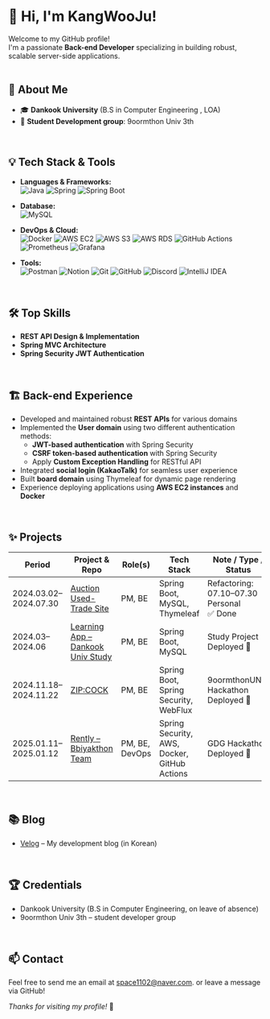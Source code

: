 # 👋 Hi, I'm KangWooJu!

Welcome to my GitHub profile!  
I'm a passionate **Back-end Developer** specializing in building robust, scalable server-side applications.
<br><br>



## 🚀 About Me

- 🎓 **Dankook University** (B.S in Computer Engineering , LOA)
- 🎯 **Student Development group**: 9oormthon Univ 3th
<br>



## 💡 Tech Stack & Tools

- **Languages & Frameworks:**  
  ![Java](https://img.shields.io/badge/Java-007396?style=flat&logo=java&logoColor=white)
  ![Spring](https://img.shields.io/badge/Spring-6DB33F?style=flat&logo=spring&logoColor=white)
  ![Spring Boot](https://img.shields.io/badge/SpringBoot-6DB33F?style=flat&logo=springboot&logoColor=white)
- **Database:**  
  ![MySQL](https://img.shields.io/badge/MySQL-4479A1?style=flat&logo=mysql&logoColor=white)
- **DevOps & Cloud:**  
  ![Docker](https://img.shields.io/badge/Docker-2496ED?style=flat&logo=docker&logoColor=white)
  ![AWS EC2](https://img.shields.io/badge/AWS%20EC2-FF9900?style=flat&logo=amazon-ec2&logoColor=white)
  ![AWS S3](https://img.shields.io/badge/AWS%20S3-569A31?style=flat&logo=amazon-s3&logoColor=white)
  ![AWS RDS](https://img.shields.io/badge/AWS%20RDS-527FFF?style=flat&logo=amazon-rds&logoColor=white)
  ![GitHub Actions](https://img.shields.io/badge/GitHub%20Actions-2088FF?style=flat&logo=githubactions&logoColor=white)
  ![Prometheus](https://img.shields.io/badge/Prometheus-E6522C?style=flat&logo=prometheus&logoColor=white)
  ![Grafana](https://img.shields.io/badge/Grafana-F46800?style=flat&logo=grafana&logoColor=white)
- **Tools:**  
  ![Postman](https://img.shields.io/badge/Postman-FF6C37?style=flat&logo=postman&logoColor=white)
  ![Notion](https://img.shields.io/badge/Notion-000000?style=flat&logo=notion&logoColor=white)
  ![Git](https://img.shields.io/badge/Git-F05032?style=flat&logo=git&logoColor=white)
  ![GitHub](https://img.shields.io/badge/GitHub-181717?style=flat&logo=github&logoColor=white)
  ![Discord](https://img.shields.io/badge/Discord-5865F2?style=flat&logo=discord&logoColor=white)
  ![IntelliJ IDEA](https://img.shields.io/badge/IntelliJ%20IDEA-000000?style=flat&logo=intellijidea&logoColor=white)

  <br>



## 🛠️ Top Skills

- **REST API Design & Implementation**
- **Spring MVC Architecture**
- **Spring Security JWT Authentication**


<br>



## 🏗️ Back-end Experience

- Developed and maintained robust **REST APIs** for various domains
- Implemented the **User domain** using two different authentication methods:
  - **JWT-based authentication** with Spring Security
  - **CSRF token-based authentication** with Spring Security
  - Apply **Custom Exception Handling** for RESTful API
- Integrated **social login (KakaoTalk)** for seamless user experience
- Built **board domain** using Thymeleaf for dynamic page rendering
- Experience deploying applications using **AWS EC2 instances** and **Docker**

<br>



## ✨ Projects

| Period                | Project & Repo                                                                                              | Role(s)           | Tech Stack                                  | Note / Type / Status       |
|-----------------------|-------------------------------------------------------------------------------------------------------------|-------------------|----------------------------------------------|----------------------------|
| 2024.03.02–2024.07.30 | [Auction Used-Trade Site](https://github.com/KangWooJu/DomProject_Final)                                    | PM, BE            | Spring Boot, MySQL, Thymeleaf                | Refactoring: 07.10–07.30<br>Personal<br>✅ Done |
| 2024.03–2024.06       | [Learning App – Dankook Univ Study](https://github.com/9oormthonDKU)                                       | PM, BE            | Spring Boot, MySQL                           | Study Project<br>Deployed 🚀                  |
| 2024.11.18–2024.11.22 | [ZIP:COCK](https://github.com/KangWooJu/2024_DANPOONG_TEAM_44_BE)                                          | PM, BE            | Spring Boot, Spring Security, WebFlux        | 9oormthonUNIV Hackathon<br>Deployed 🚀         |
| 2025.01.11–2025.01.12 | [Rently – Bbiyakthon Team](https://github.com/Bbiyakthon-6gaejang)                                         | PM, BE, DevOps    | Spring Security, AWS, Docker, GitHub Actions | GDG Hackathon<br>Deployed 🚀                  |

<br>



## 📚 Blog

- [Velog](https://velog.io/@space1102/posts) – My development blog (in Korean)

<br>



## 🏆 Credentials

- Dankook University (B.S in Computer Engineering, on leave of absence)
- 9oormthon Univ 3th – student developer group 

<br>

## 📫 Contact

Feel free to send me an email at space1102@naver.com. or leave a message via GitHub!



_Thanks for visiting my profile!_ 🚀
